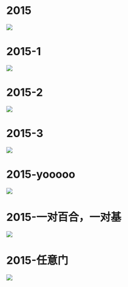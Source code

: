 # 2015

![](https://bilicoverimg.github.io/2015/2015.jpg)

# 2015-1

![](https://bilicoverimg.github.io/2015/2015-1.jpg)
# 2015-2

![](https://bilicoverimg.github.io/2015/2015-2.jpg)
# 2015-3

![](https://bilicoverimg.github.io/2015/2015-3.jpg)
# 2015-yooooo

![](https://bilicoverimg.github.io/2015/2015-yooooo.jpg)

# 2015-一对百合，一对基

![](https://bilicoverimg.github.io/2015/2015-一对百合，一对基.png)

# 2015-任意门

![](https://bilicoverimg.github.io/2015/2015-任意门.jpg)

